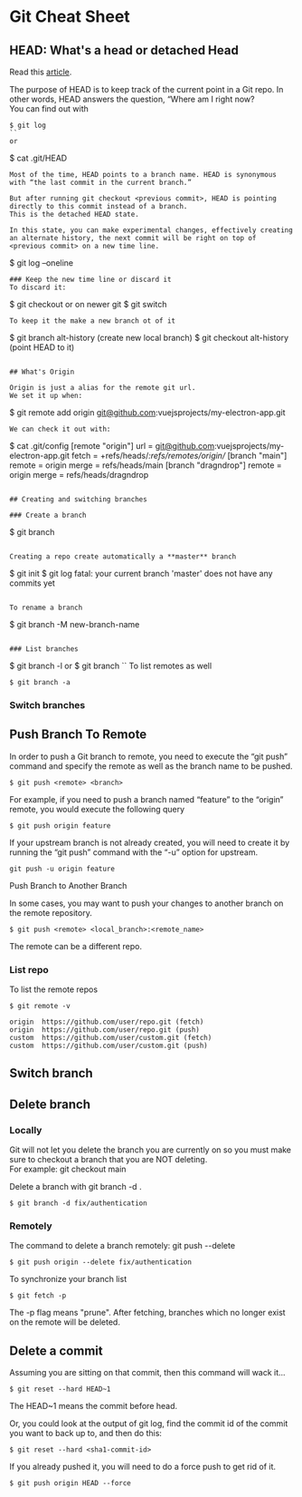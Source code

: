 # Git Cheat Sheet

## HEAD: What's a head or detached Head
Read this [article](https://www.cloudbees.com/blog/git-detached-head).

The purpose of HEAD is to keep track of the current point in a Git repo. In other words, HEAD answers the question, “Where am I right now?  
You can find out with
```
$ git log
``
or
```
$ cat .git/HEAD
```
Most of the time, HEAD points to a branch name. HEAD is synonymous with “the last commit in the current branch.”

But after running git checkout <previous commit>, HEAD is pointing directly to this commit instead of a branch.  
This is the detached HEAD state.

In this state, you can make experimental changes, effectively creating an alternate history, the next commit will be right on top of <previous commit> on a new time line. 
```
$ git log –oneline
```
### Keep the new time line or discard it
To discard it:
```
$ git checkout <branch-name> 
or on newer git
$ git switch <branch-name> 
```
To keep it the make a new branch ot of it
```
$ git branch alt-history (create new local branch)
$ git checkout alt-history (point HEAD to it)
```

## What's Origin

Origin is just a alias for the remote git url.  
We set it up when:
```
$ git remote add origin git@github.com:vuejsprojects/my-electron-app.git
```
We can check it out with:
```
$ cat .git/config
[remote "origin"]
        url = git@github.com:vuejsprojects/my-electron-app.git
        fetch = +refs/heads/*:refs/remotes/origin/*
[branch "main"]
        remote = origin
        merge = refs/heads/main
[branch "dragndrop"]
        remote = origin
        merge = refs/heads/dragndrop
```

## Creating and switching branches

### Create a branch

```
$ git branch
```

Creating a repo create automatically a **master** branch
```
$ git init
$ git log
fatal: your current branch 'master' does not have any commits yet

```

To rename a branch
```
$ git branch -M new-branch-name
```

### List branches
```
$ git branch -l
or
$ git branch
``
To list remotes as well
```
$ git branch -a
```


### Switch branches

## Push Branch To Remote

In order to push a Git branch to remote, you need to execute the “git push” command and specify the remote as well as the branch name to be pushed.
```
$ git push <remote> <branch>
```
For example, if you need to push a branch named “feature” to the “origin” remote, you would execute the following query
```
$ git push origin feature
```

If your upstream branch is not already created, you will need to create it by running the “git push” command with the “-u” option for upstream.
```
git push -u origin feature
```

Push Branch to Another Branch

In some cases, you may want to push your changes to another branch on the remote repository.
```
$ git push <remote> <local_branch>:<remote_name>
```

The remote can be a different repo.
### List repo
To list the remote repos
```
$ git remote -v

origin  https://github.com/user/repo.git (fetch)
origin  https://github.com/user/repo.git (push)
custom  https://github.com/user/custom.git (fetch)
custom  https://github.com/user/custom.git (push)
```

## Switch branch

## Delete branch
### Locally
Git will not let you delete the branch you are currently on so you must make sure to checkout a branch that you are NOT deleting.  
For example: git checkout main

Delete a branch with git branch -d <branch>.
```
$ git branch -d fix/authentication
```

### Remotely
The command to delete a branch remotely: git push <remote> --delete <branch>
```
$ git push origin --delete fix/authentication
```

To synchronize your branch list
```
$ git fetch -p
```
The -p flag means "prune". After fetching, branches which no longer exist on the remote will be deleted.

## Delete a commit

Assuming you are sitting on that commit, then this command will wack it...
```
$ git reset --hard HEAD~1
```
The HEAD~1 means the commit before head.

Or, you could look at the output of git log, find the commit id of the commit you want to back up to, and then do this:
```
$ git reset --hard <sha1-commit-id>
```
If you already pushed it, you will need to do a force push to get rid of it.
```
$ git push origin HEAD --force
```



